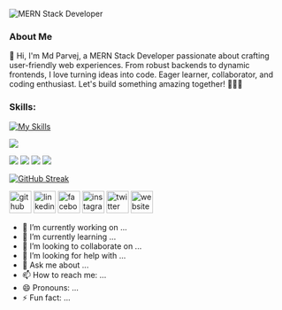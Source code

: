 ![MERN Stack Developer](https://media.licdn.com/dms/image/D5616AQH7_W7T-fU6gg/profile-displaybackgroundimage-shrink_350_1400/0/1694190210930?e=1707350400&v=beta&t=oLUJz2jp0rEoEJBK8X1Sezorwj8J2etvGnaIaqgVEBY)

### About Me
👋 Hi, I'm Md Parvej, a MERN Stack Developer passionate about crafting user-friendly web experiences. From robust backends to dynamic frontends, I love turning ideas into code. Eager learner, collaborator, and coding enthusiast. Let's build something amazing together! 🚀👨‍💻

### Skills:  
[![My Skills](https://skillicons.dev/icons?i=js,html,css,react,tailwind,firebase,nodejs,express,mongodb,materialui,nextjs,vscode,github,git,bootstrap)](https://skillicons.dev)


![](http://github-profile-summary-cards.vercel.app/api/cards/profile-details?username=parvejme24&theme=codeSTACKr)


![](http://github-profile-summary-cards.vercel.app/api/cards/repos-per-language?username=parvejme24&theme=codeSTACKr)  ![](http://github-profile-summary-cards.vercel.app/api/cards/most-commit-language?username=parvejme24&theme=codeSTACKr)  ![](http://github-profile-summary-cards.vercel.app/api/cards/stats?username=parvejme24&theme=codeSTACKr)  ![](http://github-profile-summary-cards.vercel.app/api/cards/productive-time?username=parvejme24&theme=codeSTACKr&utcOffset=8)

[![GitHub Streak](https://github-readme-streak-stats.herokuapp.com?user=parvejme24&theme=dark&border_radius=5&exclude_days=Sun%2CMon%2CTue%2CWed%2CThu%2CFri%2CSat)](https://git.io/streak-stats)


[<img src='https://cdn.jsdelivr.net/npm/simple-icons@3.0.1/icons/github.svg' alt='github' height='40'>](https://github.com/parvejme24)  [<img src='https://cdn.jsdelivr.net/npm/simple-icons@3.0.1/icons/linkedin.svg' alt='linkedin' height='40'>](https://www.linkedin.com/in/parvejme/)  [<img src='https://cdn.jsdelivr.net/npm/simple-icons@3.0.1/icons/facebook.svg' alt='facebook' height='40'>](https://www.facebook.com/parvejme)  [<img src='https://cdn.jsdelivr.net/npm/simple-icons@3.0.1/icons/instagram.svg' alt='instagram' height='40'>](https://www.instagram.com/parvejmep/)  [<img src='https://cdn.jsdelivr.net/npm/simple-icons@3.0.1/icons/twitter.svg' alt='twitter' height='40'>](https://twitter.com/parvejmep)  [<img src='https://cdn.jsdelivr.net/npm/simple-icons@3.0.1/icons/icloud.svg' alt='website' height='40'>](parvejbd.com)  



- 🔭 I’m currently working on ...
- 🌱 I’m currently learning ...
- 👯 I’m looking to collaborate on ...
- 🤔 I’m looking for help with ...
- 💬 Ask me about ...
- 📫 How to reach me: ...
- 😄 Pronouns: ...
- ⚡ Fun fact: ...
